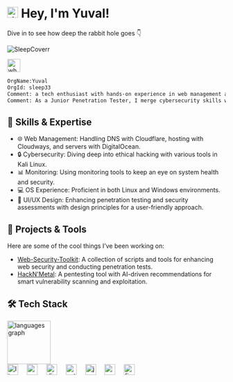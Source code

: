 
<h1 align="left">
  <div align="left">
    <img src="https://cdn.jsdelivr.net/gh/devicons/devicon/icons/linux/linux-original.svg" height="25" alt="linux logo"/>
    Hey, I'm Yuval!
  </div>
</h1>

<p>Dive in to see how deep the rabbit hole goes 👇</p>

![SleepCoverr](https://github.com/user-attachments/assets/037a1692-b7a6-4f05-abdf-11b5f4941285)

<img src="https://who.is/static/images/whois-logo.svg" height="30" alt="whois logo"/>

```html
OrgName:Yuval
OrgId: sleep33
Comment: a tech enthusiast with hands-on experience in web management and a growing expertise in penetration testing.
Comment: As a Junior Penetration Tester, I merge cybersecurity skills with practical web infrastructure knowledge to secure and optimize digital spaces.
```

<h2>🔧 Skills & Expertise</h2>
<ul>
  <li>🌐 Web Management: Handling DNS with Cloudflare, hosting with Cloudways, and servers with DigitalOcean.</li>
  <li>🔒 Cybersecurity: Diving deep into ethical hacking with various tools in Kali Linux.</li>
  <li>📊 Monitoring: Using monitoring tools to keep an eye on system health and security.</li>
  <li>💻 OS Experience: Proficient in both Linux and Windows environments.</li>
  <li>🎨 UI/UX Design: Enhancing penetration testing and security assessments with design principles for a user-friendly approach.</li>
</ul>

<h2>🚀 Projects & Tools</h2>
<p>Here are some of the cool things I’ve been working on:</p>
<ul>
  <li><a href="https://github.com/sleep33/Web-Security-Toolkit/tree/main">Web-Security-Toolkit</a>: A collection of scripts and tools for enhancing web security and conducting penetration tests.</li>
  <li><a href="https://github.com/sleep33/HackN-Metal">HackN'Metal</a>: A pentesting tool with AI-driven recommendations for smart vulnerability scanning and exploitation.</li>
</ul>

<h2 align="left">🛠️ Tech Stack</h2>

<div align="left">
  <img src="https://github-readme-stats.vercel.app/api/top-langs?username=sleep33&locale=en&hide_title=false&layout=compact&card_width=320&langs_count=5&theme=dracula&hide_border=false" height="100" alt="languages graph" />
</div>

<div align="left">
  <img src="https://cdn.jsdelivr.net/gh/devicons/devicon/icons/linux/linux-original.svg" height="25" alt="linux logo" />
  <img width="12" />
  <img src="https://cdn.jsdelivr.net/gh/devicons/devicon/icons/wordpress/wordpress-original.svg" height="25" alt="wordpress logo" />
  <img width="12" />
  <img src="https://cdn.jsdelivr.net/gh/devicons/devicon/icons/digitalocean/digitalocean-original.svg" height="25" alt="digitalocean logo" />
  <img width="12" />
  <img src="https://cdn.jsdelivr.net/gh/devicons/devicon/icons/python/python-original.svg" height="25" alt="python logo" />
  <img width="12" />
  <img src="https://cdn.jsdelivr.net/gh/devicons/devicon/icons/javascript/javascript-original.svg" height="25" alt="javascript logo" />
  <img width="12" />
  <img src="https://cdn.jsdelivr.net/gh/devicons/devicon/icons/mysql/mysql-original.svg" height="25" alt="mysql logo" />
  <img width="12" />
  <img src="https://cdn.jsdelivr.net/gh/devicons/devicon/icons/figma/figma-original.svg" height="25" alt="figma logo" />
</div>
